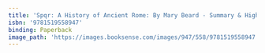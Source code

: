 ```yaml
---
title: 'Spqr: A History of Ancient Rome: By Mary Beard - Summary & Highlights'
isbn: '9781519558947'
binding: Paperback
image_path: 'https://images.booksense.com/images/947/558/9781519558947.jpg'
---
```



